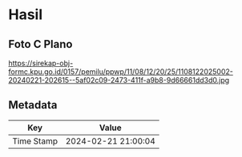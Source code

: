 # Hasil

## Foto C Plano

https://sirekap-obj-formc.kpu.go.id/0157/pemilu/ppwp/11/08/12/20/25/1108122025002-20240221-202615--5af02c09-2473-411f-a9b8-9d66661dd3d0.jpg


## Metadata

| Key        | Value               |
| ---------- | ------------------- |
| Time Stamp | 2024-02-21 21:00:04 |



